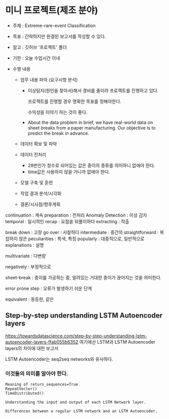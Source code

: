 # 미니 프로젝트(제조 분야)

* 주제 : Extreme-rare-event Classification
* 목표 : 간략하지만 완결된 보고서를 작성할 수 있다.
* 참고 : 깃허브 '프로젝트' 폴더
* 기한 : 오늘 수업시간 이내



* 수행 내용
   - 업무 내용 파악 (요구사항 분석)

      - 이상탐지(원인을 찾아서)해서 경비를 줄이려 프로젝트를 진행하고 있다.

        프로젝트를 진행할 경우 명확한 목표를 정해야한다.

        수익성을 이야기 하는 것이 좋다.

      - About the data problem in brief, we have real-world data on sheet breaks from a paper manufacturing. Our objective is to predict the break in advance.

  

   - 데이터 확보 및 파악
   - 데이터 전처리
      - 28번인가 정수로 되어있는 값은 종이의 종류를 의미하니 없애야 한다.
      - time값은 사용하지 않을 거니까 없애야 한다.
   - 모델 구축 및 훈련
   - 작업 결과 분석/시각화
   - 결론/시사점/향후계획

continuation : 계속
preparation : 전처리
Anomaly Detection : 이상 감지
temporal : 일시적인
recap : 요점을 되풀이하다
extracting : 적출



break down : 고장
go over : 사찰하다
intermediate : 중간의
straightforward : 복잡하지 않은
peculiarities : 특색, 특징
popularly : 대중적으로, 일반적으로
explanations : 설명

multivariate : 다변량

negatively : 부정적으로

 sheet-break : 종이를 가공하는 중, 말려있는 거대한 종이가 끊어지는 것을 의미한다.

error prone step : 오류가 발생하기 쉬운 단계

 equivalent : 동등한, 같은

## Step-by-step understanding LSTM Autoencoder layers

https://towardsdatascience.com/step-by-step-understanding-lstm-autoencoder-layers-ffab055b6352
여기에선 LSTM과 LSTM Autoencoder layers의 차이에 대한 보고서



LSTM Autoencoder는 seq2seq networks와 유사하다.

### 이것들의 의미를 알아야 한다.

```
Meaning of return_sequences=True
RepeatVector()
TimeDistributed()

Understanding the input and output of each LSTM Network layer.

Differences between a regular LSTM network and an LSTM Autoencoder.
```

